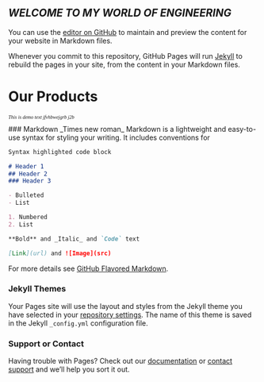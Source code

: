 ## _WELCOME TO MY WORLD OF ENGINEERING_

You can use the [editor on GitHub](https://github.com/omkarbhoite25/Omkar/edit/master/index.md) to maintain and preview the content for your website in Markdown files.

Whenever you commit to this repository, GitHub Pages will run [Jekyll](https://jekyllrb.com/) to rebuild the pages in your site, from the content in your Markdown files.
<!DOCTYPE html>
<html>
   <head>
      <title>HTML Font</title>
   </head>

   <body>
      <h1>Our Products</h1>
      <p style = "font-family:times new roman;font-size:10px;font-style:italic;">
         This is demo text jfvhbwejgrb j2b
      </p>
   </body>
   
</html>
### Markdown
_Times new roman_
Markdown is a lightweight and easy-to-use syntax for styling your writing. It includes conventions for

```markdown
Syntax highlighted code block

# Header 1
## Header 2
### Header 3

- Bulleted
- List

1. Numbered
2. List

**Bold** and _Italic_ and `Code` text

[Link](url) and ![Image](src)
```

For more details see [GitHub Flavored Markdown](https://guides.github.com/features/mastering-markdown/).

### Jekyll Themes

Your Pages site will use the layout and styles from the Jekyll theme you have selected in your [repository settings](https://github.com/omkarbhoite25/Omkar/settings). The name of this theme is saved in the Jekyll `_config.yml` configuration file.

### Support or Contact

Having trouble with Pages? Check out our [documentation](https://help.github.com/categories/github-pages-basics/) or [contact support](https://github.com/contact) and we’ll help you sort it out.
